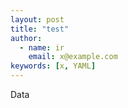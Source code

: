 ```yaml
---
layout: post
title: "test"
author:
  - name: ir 
    email: x@example.com
keywords: [x, YAML]
---
```


Data
